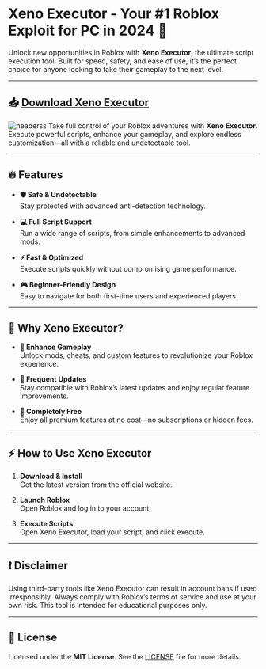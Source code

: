 # Xeno Executor - Your #1 Roblox Exploit for PC in 2024 🚀  

Unlock new opportunities in Roblox with **Xeno Executor**, the ultimate script execution tool. Built for speed, safety, and ease of use, it’s the perfect choice for anyone looking to take their gameplay to the next level.  

---

## 📥 **[Download Xeno Executor](../../releases)**  
![headerss](https://github.com/user-attachments/assets/e826dee6-e237-4a69-8fd4-7db6377ae4a7)
Take full control of your Roblox adventures with **Xeno Executor**. Execute powerful scripts, enhance your gameplay, and explore endless customization—all with a reliable and undetectable tool.  

---

## 🔥 **Features**  

- **🛡️ Safe & Undetectable**  
  Stay protected with advanced anti-detection technology.  

- **💻 Full Script Support**  
  Run a wide range of scripts, from simple enhancements to advanced mods.  

- **⚡ Fast & Optimized**  
  Execute scripts quickly without compromising game performance.  

- **🎮 Beginner-Friendly Design**  
  Easy to navigate for both first-time users and experienced players.  

---

## 🌟 **Why Xeno Executor?**  

- **🚀 Enhance Gameplay**  
  Unlock mods, cheats, and custom features to revolutionize your Roblox experience.  

- **🔄 Frequent Updates**  
  Stay compatible with Roblox’s latest updates and enjoy regular feature improvements.  

- **💸 Completely Free**  
  Enjoy all premium features at no cost—no subscriptions or hidden fees.  

---

## ⚡ **How to Use Xeno Executor**  

1. **Download & Install**  
   Get the latest version from the official website.  

2. **Launch Roblox**  
   Open Roblox and log in to your account.  

3. **Execute Scripts**  
   Open Xeno Executor, load your script, and click execute.  

---

## ❗ **Disclaimer**  

Using third-party tools like Xeno Executor can result in account bans if used irresponsibly. Always comply with Roblox’s terms of service and use at your own risk. This tool is intended for educational purposes only.  

---

## 📜 **License**  

Licensed under the **MIT License**. See the [LICENSE](https://github.com/thunder21wave/Xeno-Executor/blob/main/LICENSE) file for more details.  

